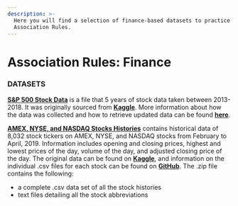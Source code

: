```yaml
---
description: >-
  Here you will find a selection of finance-based datasets to practice
  Association Rules.
---
```


# Association Rules: Finance

### DATASETS

[**S&P 500 Stock Data**](https://github.com/MaurissaCM/Decoded-DA-Datastore/raw/master/data/sandp500_stocks.zip) is a file that 5 years of stock data taken between 2013-2018. It was originally sourced from [**Kaggle**](https://www.kaggle.com/camnugent/sandp500). More information about how the data was collected and how to retrieve updated data can be found [**here**](https://github.com/CNuge/kaggle-code/tree/master/stock_data). 

[**AMEX, NYSE, and NASDAQ Stocks Histories**](https://github.com/MaurissaCM/Decoded-DA-Datastore/raw/master/data/stock-histories.zip) contains historical data of 8,032 stock tickers on AMEX, NYSE, and NASDAQ stocks from February to April, 2019. Information includes opening and closing prices, highest and lowest prices of the day, volume of the day, and adjusted closing price of the day. The original data can be found on [**Kaggle**](https://www.kaggle.com/qks1lver/amex-nyse-nasdaq-stock-histories), and information on the individual .csv files for each stock can be found on [**GitHub**](https://github.com/qks1lver/redtide). The .zip file contains the following: 

* a complete .csv data set of all the stock histories 
* text files detailing all the stock abbreviations

